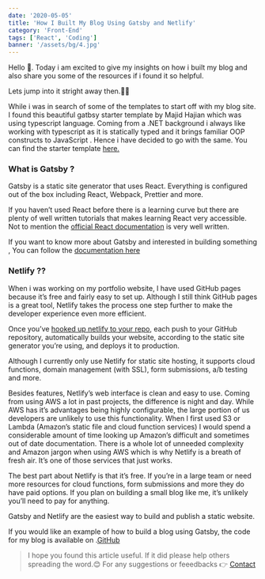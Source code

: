 ```yaml
---
date: '2020-05-05'
title: 'How I Built My Blog Using Gatsby and Netlify'
category: 'Front-End'
tags: ['React', 'Coding']
banner: '/assets/bg/4.jpg'
---
```


Hello 👋. Today i am excited to give my insights on how i built my blog and also share you some of the resources if i found it so helpful.

Lets jump into it stright away then.🏃‍♂️

While i was in search of some of the templates to start off with my blog site. I found this beautiful gatbsy starter template by Majid Hajian which was using typescript language. Coming from a .NET background i always like working with typescript as it is statically typed and it brings familiar OOP constructs to JavaScript . Hence i have decided to go with the same. You can find the starter template <a href="`https://github.com/mhadaily/gatsby-starter-typescript-power-blog"> here.</a>

### What is Gatsby ?

Gatsby is a static site generator that uses React. Everything is configured out of the box including React, Webpack, Prettier and more.

If you haven’t used React before there is a learning curve but there are plenty of well written tutorials that makes learning React very accessible. Not to mention the <a href="https://reactjs.org/">official React documentation</a> is very well written.

If you want to know more about Gatsby and interested in building something , You can follow the <a href="https://www.gatsbyjs.org/docs/">documentation here</a>

### Netlify ??

When i was working on my portfolio website, I have used GitHub pages because it’s free and fairly easy to set up. Although I still think GitHub pages is a great tool, Netlify takes the process one step further to make the developer experience even more efficient.

Once you’ve <a href="https://www.netlify.com/blog/2016/02/24/a-step-by-step-guide-gatsby-on-netlify/">hooked up netlify to your repo</a>, each push to your GitHub repository, automatically builds your website, according to the static site generator you’re using, and deploys it to production.

Although I currently only use Netlify for static site hosting, it supports cloud functions, domain management (with SSL), form submissions, a/b testing and more.

Besides features, Netlify’s web interface is clean and easy to use. Coming from using AWS a lot in past projects, the difference is night and day. While AWS has it’s advantages being highly configurable, the large portion of us developers are unlikely to use this functionality. When I first used S3 or Lambda (Amazon’s static file and cloud function services) I would spend a considerable amount of time looking up Amazon’s difficult and sometimes out of date documentation. There is a whole lot of unneeded complexity and Amazon jargon when using AWS which is why Netlify is a breath of fresh air. It’s one of those services that just works.

The best part about Netlify is that it’s free. If you’re in a large team or need more resources for cloud functions, form submissions and more they do have paid options. If you plan on building a small blog like me, it’s unlikely you’ll need to pay for anything.

Gatsby and Netlify are the easiest way to build and publish a static website.

If you would like an example of how to build a blog using Gatsby, the code for my blog is available on .<a href="https://github.com/masoodbinmohammad/blog">GitHub</a>

> I hope you found this article useful. If it did please help others spreading the word.😊
> For any suggestions or feeedbacks 👉 <a href="/contact"> Contact</a>

